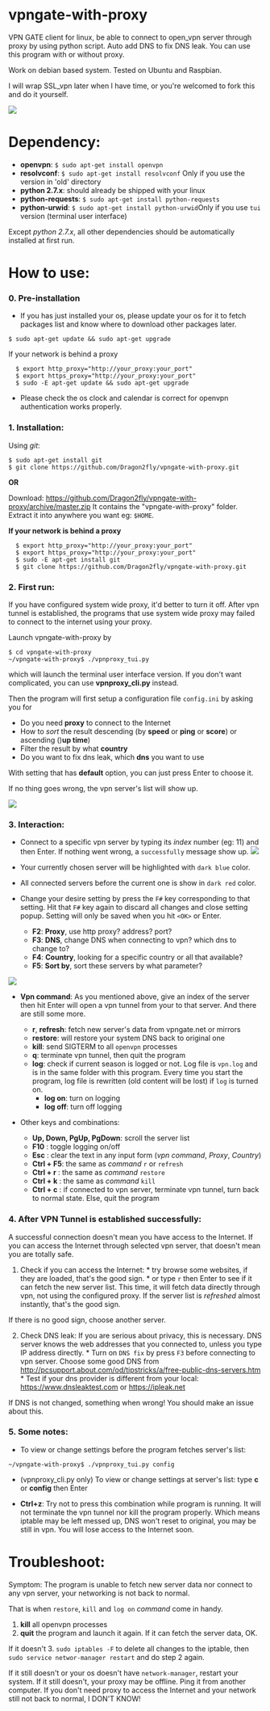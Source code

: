 # vpngate-with-proxy
VPN GATE client for linux, be able to connect to open_vpn server through proxy
by using python script. Auto add DNS to fix DNS leak. You can use this program with or without proxy.

Work on debian based system. Tested on Ubuntu and Raspbian.

I will wrap SSL_vpn later when I have time, or you're welcomed to fork this and do it yourself.

![](http://s19.postimg.org/580s2qyo3/2connect_success.png)

# Dependency:
* **openvpn**: ```$ sudo apt-get install openvpn```
* **resolvconf**: ```$ sudo apt-get install resolvconf```   Only if you use the version in 'old' directory
* **python 2.7.x**: should already be shipped with your linux
* **python-requests**: ```$ sudo apt-get install python-requests```
* **python-urwid**: ```$ sudo apt-get install python-urwid```Only if you use `tui` version (terminal user interface)

Except *python 2.7.x*, all other dependencies should be automatically installed at first run.

# How to use:

### 0. Pre-installation
  * If you has just installed your os, please update your os for it to fetch packages list and know where to download
  other packages later.

  ```Shell
  $ sudo apt-get update && sudo apt-get upgrade
  ```
  If your network is behind a proxy
  ```Shell
    $ export http_proxy="http://your_proxy:your_port"
    $ export https_proxy="http://your_proxy:your_port"
    $ sudo -E apt-get update && sudo apt-get upgrade
  ```

  * Please check the os clock and calendar is correct for openvpn authentication works properly.

### 1. Installation:

  Using *git*:
  ```Shell
  $ sudo apt-get install git
  $ git clone https://github.com/Dragon2fly/vpngate-with-proxy.git
  ```
  
  **OR**
  
  Download: https://github.com/Dragon2fly/vpngate-with-proxy/archive/master.zip
  It contains the "vpngate-with-proxy" folder. Extract it into anywhere you want eg: `$HOME`.

  **If your network is behind a proxy**
  ```Shell
    $ export http_proxy="http://your_proxy:your_port"
    $ export https_proxy="http://your_proxy:your_port"
    $ sudo -E apt-get install git
    $ git clone https://github.com/Dragon2fly/vpngate-with-proxy.git
  ```

### 2. First run:
  If you have configured system wide proxy, it'd better to turn it off. After vpn tunnel is established,
  the programs that use system wide proxy may failed to connect to the internet using your proxy.

  Launch vpngate-with-proxy by

  ```Shell
  $ cd vpngate-with-proxy
  ~/vpngate-with-proxy$ ./vpnproxy_tui.py
  ```

  which will launch the terminal user interface version. If you don't want complicated, you can use **vpnproxy_cli.py**
  instead.

  Then the program will first setup a configuration file `config.ini` by asking you for
   - Do you need **proxy** to connect to the Internet
   - How to *sort* the result descending (by **speed** or **ping** or **score**) or ascending  ()**up time**)
   - Filter the result by what **country**
   - Do you want to fix dns leak, which **dns** you want to use

  With setting that has **default** option, you can just press Enter to choose it.

  If no thing goes wrong, the vpn server's list will show up.

  ![](http://s19.postimg.org/qgegk6d4z/1startup.png)

### 3. Interaction:
  * Connect to a specific vpn server by typing its *index* number (eg: 11) and then Enter.
  If nothing went wrong, a `successfully` message show up.
  ![](http://s19.postimg.org/603g1y2v7/4oldandnew.png)

  * Your currently chosen server will be highlighted with `dark blue` color.
  * All connected servers before the current one is show in `dark red` color.
  * Change your desire setting by press the `F#` key corresponding to that setting. Hit that `F#` key again to discard all changes and close setting popup. Setting will only be saved when you hit `<OK>` or Enter.
    * **F2**: **Proxy**, use http proxy? address? port?
    * **F3**: **DNS**, change DNS when connecting to vpn? which dns to change to?
    * **F4**: **Country**, looking for a specific country or all that available?
    * **F5**: **Sort by**, sort these servers by what parameter?

   ![](http://s19.postimg.org/xtyfwvmkj/6menu.png)

  * **Vpn command**: As you mentioned above, give an index of the server then hit Enter will open a vpn tunnel from your to that server. And there are still some more.

    * **r**, **refresh**: fetch new server's data from vpngate.net or mirrors
    * **restore**: will restore your system DNS back to original one
    * **kill**: send SIGTERM to all `openvpn` processes
    * **q**: terminate vpn tunnel, then quit the program
    * **log**: check if current season is logged or not. Log file is `vpn.log` and is in the same folder with this program. Every time you start the program, log file is rewritten (old content will be lost) if `log` is turned on.
      * **log on**: turn on logging
      * **log off**: turn off logging

  * Other keys and combinations:
    * **Up, Down, PgUp, PgDown**: scroll the server list
    * **F10**      : toggle logging on/off
    * **Esc**      : clear the text in any input form (*vpn command*, *Proxy*, *Country*)
    * **Ctrl + F5**: the same as *command* `r` or `refresh`
    * **Ctrl + r** : the same as *command* `restore`
    * **Ctrl + k** : the same as *command* `kill`
    * **Ctrl + c** : if connected to vpn server, terminate vpn tunnel, turn back to normal state.
      Else, quit the program

### 4. After VPN Tunnel is established successfully:
  A successful connection doesn't mean you have access to the Internet. If you can access the Internet through selected vpn
server, that doesn't mean you are totally safe.
  1. Check if you can access the Internet:
    * try browse some websites, if they are loaded, that's the good sign.
    * or type `r` then Enter to see if it can fetch the new server list. This time, it will fetch data directly through vpn,
   not using the configured proxy. If the server list is *refreshed* almost instantly, that's the good sign.

  If there is no good sign, choose another server.

  2. Check DNS leak:
  If you are serious about privacy, this is necessary. DNS server knows the web addresses that you connected to,
   unless you type IP address directly.
    * Turn on `DNS fix` by press `F3` before connecting to vpn server. Choose some good DNS from http://pcsupport.about.com/od/tipstricks/a/free-public-dns-servers.htm
    * Test if your dns provider is different from your local: https://www.dnsleaktest.com or https://ipleak.net

  If DNS is not changed, something when wrong! You should make an issue about this.

### 5. Some notes:
  * To view or change settings before the program fetches server's list:
  ```Shell
  ~/vpngate-with-proxy$ ./vpnproxy_tui.py config
  ```
  
  * (vpnproxy_cli.py only) To view or change settings at server's list: type **c** or **config** then Enter

  * **Ctrl+z**: Try not to press this combination while program is running. It will not terminate the vpn tunnel nor kill the program properly.
   Which means iptable may be left messed up, DNS won't reset to original, you may be still in vpn.
    You will lose access to the Internet soon.

# Troubleshoot:
  Symptom: The program is unable to fetch new server data nor connect to any vpn server, your networking is not back to normal.

  That is when `restore`, `kill` and `log on` *command* come in handy.

  1. **kill** all openvpn processes
  2. **quit** the program and launch it again. If it can fetch the server data, OK.

  If it doesn't
  3. `sudo iptables -F` to delete all changes to the iptable, then `sudo service networ-manager restart`
  and do step 2 again.

  If it still doesn't or your os doesn't have `network-manager`, restart your system.
  If it still doesn't, your proxy may be offline. Ping it from another computer.
  If you don't need proxy to access the Internet and your network still not back to normal, I DON'T KNOW!







